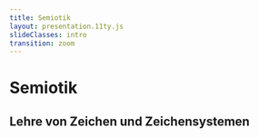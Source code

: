 ```yaml
---
title: Semiotik
layout: presentation.11ty.js
slideClasses: intro
transition: zoom
---
```


<div class="is-full-width">

# Semiotik
## Lehre von Zeichen und Zeichensystemen

</div>